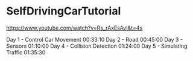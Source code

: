 # SelfDrivingCarTutorial

https://www.youtube.com/watch?v=Rs_rAxEsAvI&t=4s

Day 1 - Control Car Movement 00:33:10
Day 2 - Road 00:45:00
Day 3 - Sensors 01:10:00
Day 4 - Collision Detection 01:24:00
Day 5 - Simulating Traffic 01:35:30